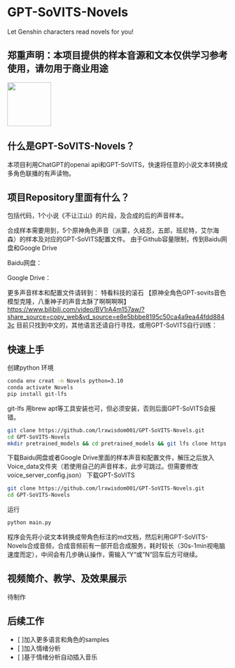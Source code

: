 # GPT-SoVITS-Novels
Let Genshin characters read novels for you!

## 郑重声明：本项目提供的样本音源和文本仅供学习参考使用，请勿用于商业用途
<img src="https://github.com/lrxwisdom001/GPT-SoVITS-Novels/assets/106758196/69cb3a68-9f6e-4211-bc9b-9222efdac845" height="100">

## 什么是GPT-SoVITS-Novels？
本项目利用ChatGPT的openai api和GPT-SoVITS，快速将任意的小说文本转换成多角色联播的有声读物。

## 项目Repository里面有什么？
包括代码，1个小说《不让江山》的片段，及合成的后的声音样本。

合成样本需要用到，5个原神角色声音（派蒙，久岐忍，五郎，班尼特，艾尔海森）的样本及对应的GPT-SoVITS配置文件。
由于Github容量限制，传到Baidu网盘和Google Drive

Baidu网盘：

Google Drive：

更多声音样本和配置文件请转到：
特看科技的滚石 
【原神全角色GPT-sovits音色模型克隆，八重神子的声音太酥了啊啊啊啊】 
https://www.bilibili.com/video/BV1rA4m157aw/?share_source=copy_web&vd_source=e8e5bbbe8195c50ca4a9ea44fdd8843c
目前只找到中文的，其他语言还请自行寻找，或用GPT-SoVITS自行训练：

## 快速上手
创建python 环境
 ```bash
conda env creat -n Novels python=3.10
conda activate Novels
pip install git-lfs
  ```
git-lfs 用brew apt等工具安装也可，但必须安装，否则后面GPT-SoVITS会报错。

 ```bash
git clone https://github.com/lrxwisdom001/GPT-SoVITS-Novels.git
cd GPT-SoVITS-Novels
mkdir pretrained_models && cd pretrained_models && git lfs clone https://huggingface.co/lj1995/GPT-SoVITS
  ```
下载Baidu网盘或者Google Drive里面的样本声音和配置文件，解压之后放入Voice_data文件夹（若使用自己的声音样本，此步可跳过。但需要修改 voice_server_config.json）
下载GPT-SoVITS
 ```bash
git clone https://github.com/lrxwisdom001/GPT-SoVITS-Novels.git
cd GPT-SoVITS-Novels
  ```
运行
 ```bash
python main.py
  ```
程序会先将小说文本转换成带角色标注的md文档，然后利用GPT-SoVITS-Novels合成音频，合成音频前有一部开启合成服务，耗时较长（30s-1min视电脑速度而定），中间会有几步确认操作，需输入“Y“或”N“回车后方可继续。

## 视频简介、教学、及效果展示
待制作

## 后续工作
- [ ]加入更多语言和角色的samples
- [ ]加入情绪分析
- [ ]基于情绪分析自动插入音乐
